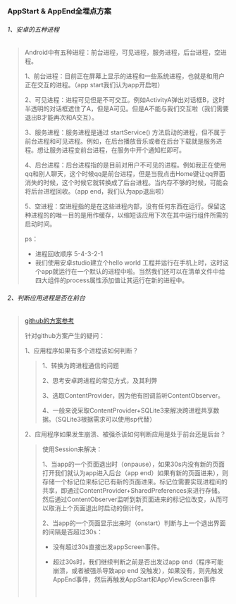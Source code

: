 ### AppStart & AppEnd全埋点方案

###### 1、安卓的五种进程

> Android中有五种进程：前台进程，可见进程，服务进程，后台进程，空进程。
>
> 1、前台进程：目前正在屏幕上显示的进程和一些系统进程，也就是和用户正在交互的进程。（app start我们认为app开启啦）
>
> 2、可见进程：进程可见但是不可交互。例如ActivityA弹出对话框B，这时半透明的对话框遮住了A，但是A可见。但是A不能与我们交互啦（我们需要退出B才能再次和A交互）。
>
> 3、服务进程：服务进程是通过 startService() 方法启动的进程，但不属于前台进程和可见进程。例如，在后台播放音乐或者在后台下载就是服务进程。想让服务进程变前台进程，在服务中开个通知栏即可。
>
> 4、后台进程：后台进程指的是目前对用户不可见的进程。例如我正在使用qq和别人聊天，这个时候qq是前台进程，但是当我点击Home键让qq界面消失的时候，这个时候它就转换成了后台进程。当内存不够的时候，可能会将后台进程回收。（app end，我们认为app退出啦）
>
> 5、空进程：空进程指的是在这些进程内部，没有任何东西在运行。保留这种进程的的唯一目的是用作缓存，以缩短该应用下次在其中运行组件所需的启动时间。
>
> ps：
>
> - 进程回收顺序 5-4-3-2-1
> - 我们使用安卓studio建立个hello world 工程并运行在手机上时，这时这个app就运行在一个默认的进程中啦。当然我们还可以在清单文件中给四大组件的process属性添加值让其运行在新的进程中。



###### 2、判断应用进程是否在前台

> [github的方案参考](https://github.com/wenmingvs/AndroidProcess)
>
> 针对github方案产生的疑问：
>
> 1、应用程序如果有多个进程该如何判断？
>
> > 1、转换为跨进程通信的问题
> >
> > 2、思考安卓跨进程的常见方式，及其利弊
> >
> > 3、选取ContentProvider，因为他有回调监听ContentObserver。
> >
> > 4、一般来说采取ContentProvider+SQLite3来解决跨进程共享数据。（SQLite3根据需求可以使用sp代替）
>
> 2、应用程序如果发生崩溃、被强杀该如何判断应用是处于前台还是后台？
>
> > 使用Session来解决：
> >
> > 1、当app的一个页面退出时（onpause），如果30s内没有新的页面打开我们就认为app进入后台（app end）如果有新的页面进来），则存储一个标记位来标记已有新的页面进来。标记位需要实现进程间的共享，即通过ContentProvider+SharedPreferences来进行存储。然后通过ContentObserver监听到新页面进来的标记位改变，从而可以取消上个页面退出时启动的倒计时。
> >
> > 2、当app的一个页面显示出来时（onstart）判断与上一个退出界面的间隔是否超过30s：
> >
> > - 没有超过30s直接出发appScreen事件。
> >
> > - 超过30s时，我们继续判断之前是否出发过app end（程序可能崩溃，或者被强杀导致app end 没触发），如果没有，则先触发AppEnd事件，然后再触发AppStart和AppViewScreen事件
> >
> >   ​
>
> 